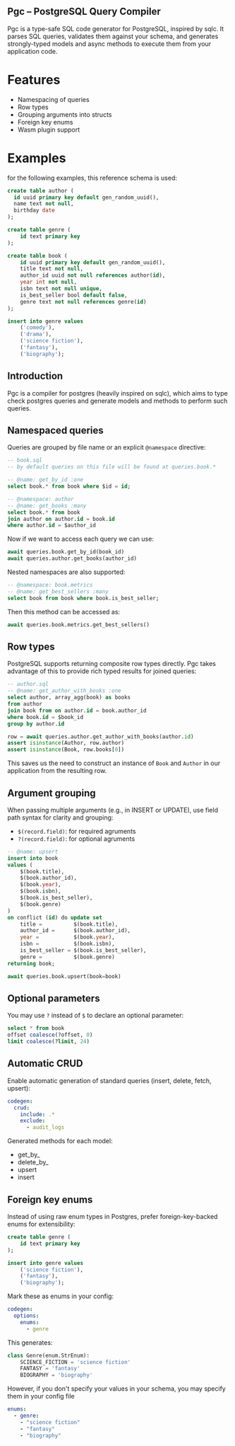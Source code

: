 ## Pgc – PostgreSQL Query Compiler

Pgc is a type-safe SQL code generator for PostgreSQL, inspired by sqlc. It parses SQL queries, validates them against your schema, and generates strongly-typed models and async methods to execute them from your application code.

# Features
* Namespacing of queries
* Row types
* Grouping arguments into structs
* Foreign key enums
* Wasm plugin support


# Examples
for the following examples, this reference schema is used:
```sql
create table author (
  id uuid primary key default gen_random_uuid(),
  name text not null,
  birthday date
);

create table genre (
    id text primary key
);

create table book (
    id uuid primary key default gen_random_uuid(),
    title text not null,
    author_id uuid not null references author(id),
    year int not null,
    isbn text not null unique,
    is_best_seller bool default false,
    genre text not null references genre(id)
);

insert into genre values
    ('comedy'),
    ('drama'),
    ('science fiction'),
    ('fantasy'),
    ('biography');

```

## Introduction
Pgc is a compiler for postgres (heavily inspired on sqlc), which aims to type check postgres queries and generate models and methods to perform such queries.


## Namespaced queries

Queries are grouped by file name or an explicit `@namespace` directive:

```sql
-- book.sql
-- by default queries on this file will be found at queries.book.*

-- @name: get_by_id :one
select book.* from book where $id = id;

-- @namespace: author
-- @name: get_books :many
select book.* from book
join author on author.id = book.id
where author.id = $author_id
```
Now if we want to access each query we can use:
```python
await queries.book.get_by_id(book_id)
await queries.author.get_books(author_id)
```
Nested namespaces are also supported:
```sql
-- @namespace: book.metrics
-- @name: get_best_sellers :many
select book from book where book.is_best_seller;
```
Then this method can be accessed as:
```python
await queries.book.metrics.get_best_sellers()
```


## Row types

PostgreSQL supports returning composite row types directly. Pgc takes advantage of this to provide rich typed results for joined queries:
```sql
-- author.sql
-- @name: get_author_with_books :one
select author, array_agg(book) as books
from author
join book from on author.id = book.author_id
where book.id = $book_id
group by author.id
```

```py
row = await queries.author.get_author_with_books(author.id)
assert isinstance(Author, row.author)
assert isinstance(Book, row.books[0])
```
This saves us the need to construct an instance of `Book` and `Author` in our application from the resulting row.

## Argument grouping
When passing multiple arguments (e.g., in INSERT or UPDATE), use field path syntax for clarity and grouping:
* `$(record.field)`: for required agruments
* `?(record.field)`: for optional agruments

```sql
-- @name: upsert
insert into book
values (
    $(book.title),
    $(book.author_id),
    $(book.year),
    $(book.isbn),
    $(book.is_best_seller),
    $(book.genre)
)
on conflict (id) do update set
    title =          $(book.title),
    author_id =      $(book.author_id),
    year =           $(book.year),
    isbn =           $(book.isbn),
    is_best_seller = $(book.is_best_seller),
    genre =          $(book.genre)
returning book;
```

```py
await queries.book.upsert(book=book)
```


## Optional parameters
You may use `?` instead of `$` to declare an optional parameter:
```sql
select * from book
offset coalesce(?offset, 0)
limit coalesce(?limit, 24)
```

## Automatic CRUD
Enable automatic generation of standard queries (insert, delete, fetch, upsert):

```yaml
codegen:
  crud:
    include: .*
    exclude:
      - audit_logs
```
Generated methods for each model:
* get_by_<unique key>
* delete_by_<unique key>
* upsert
* insert


## Foreign key enums
Instead of using raw enum types in Postgres, prefer foreign-key-backed enums for extensibility:
```sql
create table genre (
    id text primary key
);

insert into genre values
    ('science fiction'),
    ('fantasy'),
    ('biography');
```
Mark these as enums in your config:
```yaml
codegen:
  options:
    enums:
      - genre
```

This generates:
```python
class Genre(enum.StrEnum):
    SCIENCE_FICTION = 'science fiction'
    FANTASY = 'fantasy'
    BIOGRAPHY = 'biography'
```
However, if you don't specify your values in your schema, you may specify them in your config file
```yaml
enums:
  - genre:
    - "science fiction"
    - "fantasy"
    - "biography"
```
